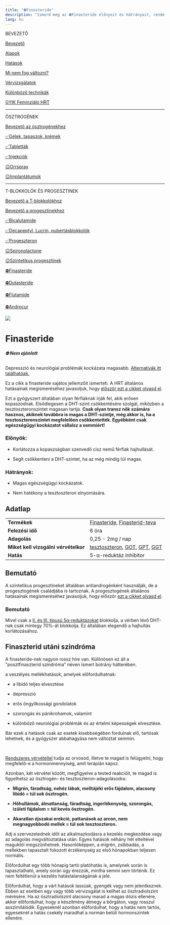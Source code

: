 ```yaml
---
title: "⛔Finasteride"
description: "Ismerd meg az ⛔Finasteride előnyeit és hátrányait, rendelkezésre álló alternatívákkal és adagolási útmutatókkal."
lang: hu
---
```


<div class="floating-columns">

<div class="floating-bar">

BEVEZETŐ

[Bevezető](/#/entry?id=feminizalo-hormonterapia)

[Alapok](/#/entry?id=feminizalo-hormonterapia-alapok)

[Hatások](/#/entry?id=feminizalo-hormonterapia-hatasok)

[Mi nem fog változni?](/#/entry?id=hormonterapia-mi-nem-fog-valtozni)

[Vérvizsgálatok](/#/entry?id=feminizalo-hormonterapia-vervizsgalatok)

[Különböző technikák](/#/entry?id=feminizalo-hormonterapia-technikak)

[GYIK Feminziáló HRT](/#/entry?id=feminizalo-hormonterapia-gyik)

<hr />

ÖSZTROGÉNEK

[Bevezető az ösztrogénekhez](/#/entry?id=osztrogenek)

[✅Gélek, tapaszok, krémek](/#/entry?id=feminizalo-gelek-tapaszok-kremek)

[✅Tabletták](/#/entry?id=feminizalo-tablettak)

[✅Injekciók](/#/entry?id=feminizalo-injekciok)

[😐Orrspray](/#/entry?id=orrspray)

[😐Implantátumok](/#/entry?id=implantatumok)

<hr />

T-BLOKKOLÓK ÉS PROGESZTINEK

[Bevezető a T-blokkolókhoz](/#/entry?id=t-blokkolok)

[Bevezető a progesztinekhez](/#/entry?id=progesztinek)

[✅Bicalutamide](/#/entry?id=bicalutamide)

[✅Decapeptyl, Lucrin, pubertásblokkolók](/#/entry?id=decapeptyl)

[✅Progeszteron](/#/entry?id=progeszteron)

[😐Spironolactone](/#/entry?id=spironolactone)

[😐Szintetikus progesztinek](/#/entry?id=szintetikus-progesztinek)

[⛔Finasteride](/#/entry?id=finasteride)

[⛔Dutasteride](/#/entry?id=dutasteride)

[⛔Flutamide](/#/entry?id=flutamide)

[⛔Androcur](/#/entry?id=androcur)

</div>

<div class="wiki-content">

<div class="header-image"><img src="assets/images/undraw_skateboard.svg" /></div>

# Finasteride

<div class="infobox error">
<h5>⛔ Nem ajánlott</h5>
    
Depresszió és neurológiai problémák kockázata magasabb. [Alternatívák itt találhatóak.](/#/entry?id=t-blokkolok)

</div>

<div class="infobox info">

Ez a cikk a finasteride sajátos jellemzőit ismerteti. A HRT általános hatásainak megismeréséhez javasoljuk, hogy [először ezt a cikket olvasd el](/#/entry?id=feminizalo-hormonterapia-hatasok).

</div>

Ezt a gyógyszert általában olyan férfiaknak írják fel, akik erősen kopaszodnak. Elsődlegesen a DHT-szint csökkentésére szolgál, miközben a tesztoszteronszintet magasan tartja. **Csak olyan transz nők számára hasznos, akiknek továbbra is magas a DHT-szintje, még akkor is, ha a tesztoszteronszintet megfelelően csökkentették. Egyébként csak egészségügyi kockázatot vállalsz a semmiért!**

### Előnyök:

* Korlátozza a kopaszságban szenvedő cisz nemű férfiak hajhullását.

* Segít csökkenteni a DHT-szintet, ha az még mindig túl magas.

### Hátrányok:

* Magas egészségügyi kockázatok.

* Nem hatékony a tesztoszteron elnyomására.

## Adatlap

<table>
    <tbody>
        <tr>
            <td><b>Termékek</b></td>
            <td>
                <a href="https://www.hazipatika.com/gyogyszerkereso/termek/finasteride_pharmacenter_5_mg_filmtabletta/51768">Finasteride</a>,
                <a href="https://www.hazipatika.com/gyogyszerkereso/termek/finasterid_teva_5_mg_filmtabletta/52458">Finasterid-teva</a>
            </td>
        </tr>
        <tr>
            <td><b>Felezési idő</b></td>
            <td>6 óra</td>
        </tr>
        <tr>
            <td><b>Adagolás</b></td>
            <td>0,25 - 2mg / nap</td>
        </tr>
        <tr>
            <td><b>Miket kell vizsgálni vérvételkor</b></td>
            <td>
                <a href="https://hu.wikipedia.org/wiki/Tesztoszteron">tesztoszteron</a>,
                <a href="https://medy.hu/got/">GOT</a>,
                <a href="https://medy.hu/gpt/">GPT</a>,
                <a href="https://medicover.hu/laborvizsgalatok/laborvizsgalatok-tipus/klinikai-kemiai-laborvizsgalatok-2/ggt/">GGT</a>
            </td>
        </tr>
        <tr>
            <td><b>Hatás</b></td>
            <td>5-α-reduktáz inhibitor</td>
        </tr>
    </tbody>
</table>

## Bemutató

<div class="infobox info">

A szintetikus progesztineket általában antiandrogénként használják, de a progesztogének családjába is tartoznak. A progesztogének általános hatásainak megismeréséhez javasoljuk, hogy először [ezt a cikket olvasd el](/#/entry?id=progesztinek).

</div>

### Bemutató

Mivel csak a [II. és III. típusú 5α-reduktázokat](/#/entry?id=t-blokkolok) blokkolja, a vérben lévő DHT-nak csak mintegy 70%-át blokkolja. Ez általában elegendő a hajhullás korlátozásához. 

## Finaszterid utáni szindróma

A finasteride-nek nagyon rossz híre van. Különösen ez áll a "posztfinaszterid szindróma" néven ismert botrány hátterében. 

a veszélyes mellékhatások, amelyek előfordulhatnak:

* a libidó teljes elvesztése

* depresszió

* erős öngyilkossági gondolatok

* szorongás és pánikrohamok, valamint

* különböző neurológiai problémák és az értelmi képességek elvesztése.

Bár ezek a hatások csak az esetek kisebbségében fordulnak elő, tartósak lehetnek, és a gyógyszer abbahagyása nem változtat semmin.

<br />

<div class="infobox info">

[Rendszeres vérvétellel](/#/entry?id=feminizalo-hormonterapia-vervizsgalatok) tudja az orvosod, illetve te magad is felügyelni, hogy megfelelő-e a hormonmennyiség, amit terápián kapsz.

Azonban, két vérvétel között, megfigyelve a tested reakcióit, te magad is figyelhetsz az ösztrogén- és tesztoszteron-adagolásodra:

* **Migrén, fáradtság, nehéz lábak, melltájéki erős fájdalom, alacsony libidó = túl sok ösztrogén.**

* **Hőhullámok, álmatlanság, fáradtság, ingerlékenység, szorongás, ízületi fájdalom = túl kevés ösztrogén.**

* **Akaratlan éjszakai erekció, pattanások az arcon, nem megnagyobbodó mellek = túl sok tesztoszteron.**

Adj a szervezetednek időt az alkalmazkodásra a kezelés megkezdése vagy az adagolás megváltoztatása után. Egyes hatások néhány hét elteltével maguktól megszűnhetnek. Hasonlóképpen, a migrén, zsibbadás, a mellekben tapasztalt fokozott érzékenység az első hónapokban teljesen normális.

Előfordulhat egy több hónapig tartó platóhatás is, amelynek során is tapasztalható, amely során úgy érezzük, mintha semmi sem történik. Ez nem feltétlenül a kezelés hatástalanságának a jele.

Előfordulhat, hogy a várt hatások lassúak, gyengék vagy nem jelentkeznek. Ebben az esetben egy vagy több vérvizsgálat is kellhet az ösztradiolszint mérésére. Ha az ösztradiolszint alacsony marad a magas dózis ellenére, akkor előfordulhat, hogy a készítmény átmegy a bőrgáton, vagy rosszul asszimilálódik. Egyeseknél azonban előfordulhat, hogy a hatás nem tartós, egyeseknél a hatás csekély maradhat a normán belüli hormonszintek ellenére.

</div>

</div>
